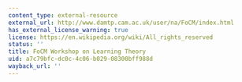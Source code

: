 ```yaml
---
content_type: external-resource
external_url: http://www.damtp.cam.ac.uk/user/na/FoCM/index.html
has_external_license_warning: true
license: https://en.wikipedia.org/wiki/All_rights_reserved
status: ''
title: FoCM Workshop on Learning Theory
uid: a7c79bfc-dc0c-4c06-b029-08300bff988d
wayback_url: ''
---
```

